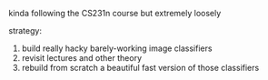 kinda following the CS231n course but extremely loosely

strategy: 
1. build really hacky barely-working image classifiers
2. revisit lectures and other theory
3. rebuild from scratch a beautiful fast version of those classifiers